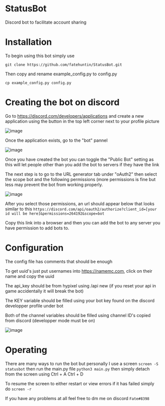 # StatusBot
Discord bot to facilitate account sharing


# Installation
To begin using this bot simply use 
```shell
git clone https://github.com/fatehuntin/StatusBot.git
```
Then copy and rename example_config.py to config.py
```shell
cp example_config.py config.py
```

# Creating the bot on discord

Go to https://discord.com/developers/applications and create a new application using the button in the top left corner next to your profile picture 

![image](https://user-images.githubusercontent.com/79415142/208758390-e0daea1f-f772-4464-993b-797506d03e8f.png)

Once the application exists, go to the "bot" pannel 

![image](https://user-images.githubusercontent.com/79415142/208758762-d499fa7e-a119-4b3c-b22f-23704cd4839a.png)

Once you have created the bot you can toggle the "Public Bot" setting as this will let people other than you add the bot to servers if they have the link

The next step is to go to the URL generator tab under "oAuth2" then select the scope bot and the following permissions (more permissions is fine but less may prevent the bot from working properly. 

![image](https://user-images.githubusercontent.com/79415142/208760255-f2fa5241-83a8-42be-8ad0-407c7ce1a0e3.png)

After you select those permissions, an url should appear below that looks similar to this ```https://discord.com/api/oauth2/authorize?client_id=[your id will be here]&permissions=264192&scope=bot```

Copy this link into a browser and then you can add the bot to any server you have permission to add bots to.



# Configuration

The config file has comments that should be enough

To get uuid's just put usernames into https://namemc.com, click on their name and copy the uuid

The api_key should be from hypixel using /api new (if you reset your api in game accidentally it will break the bot)

The KEY variable should be filled using your bot key found on the discord developper profile under bot

Both of the channel variables should be filled using channel ID's copied from discord (developper mode must be on)






![image](https://user-images.githubusercontent.com/79415142/208345831-9ad0f6e6-953f-4fbf-bd04-8588a38d0c2b.png)

# Operating 

There are many ways to run the bot but personally I use a screen ```screen -S statusbot``` then run the main.py file ```python3 main.py``` then simply detach from the screen using Ctrl + A Ctrl + D

To resume the screen to either restart or view errors if it has failed simply do ```screen -r```

If you have any problems at all feel free to dm me on discord ```Fate#8398```

